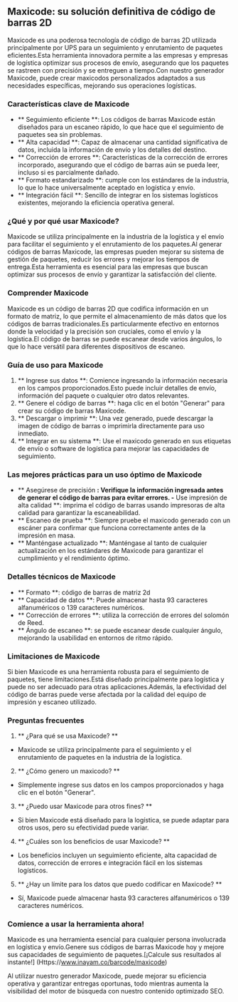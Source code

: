 ## Maxicode: su solución definitiva de código de barras 2D

Maxicode es una poderosa tecnología de código de barras 2D utilizada principalmente por UPS para un seguimiento y enrutamiento de paquetes eficientes.Esta herramienta innovadora permite a las empresas y empresas de logística optimizar sus procesos de envío, asegurando que los paquetes se rastreen con precisión y se entreguen a tiempo.Con nuestro generador Maxicode, puede crear maxicodos personalizados adaptados a sus necesidades específicas, mejorando sus operaciones logísticas.

### Características clave de Maxicode

- ** Seguimiento eficiente **: Los códigos de barras Maxicode están diseñados para un escaneo rápido, lo que hace que el seguimiento de paquetes sea sin problemas.
- ** Alta capacidad **: Capaz de almacenar una cantidad significativa de datos, incluida la información de envío y los detalles del destino.
- ** Corrección de errores **: Características de la corrección de errores incorporado, asegurando que el código de barras aún se pueda leer, incluso si es parcialmente dañado.
- ** Formato estandarizado **: cumple con los estándares de la industria, lo que lo hace universalmente aceptado en logística y envío.
- ** Integración fácil **: Sencillo de integrar en los sistemas logísticos existentes, mejorando la eficiencia operativa general.

### ¿Qué y por qué usar Maxicode?

Maxicode se utiliza principalmente en la industria de la logística y el envío para facilitar el seguimiento y el enrutamiento de los paquetes.Al generar códigos de barras Maxicode, las empresas pueden mejorar su sistema de gestión de paquetes, reducir los errores y mejorar los tiempos de entrega.Esta herramienta es esencial para las empresas que buscan optimizar sus procesos de envío y garantizar la satisfacción del cliente.

### Comprender Maxicode

Maxicode es un código de barras 2D que codifica información en un formato de matriz, lo que permite el almacenamiento de más datos que los códigos de barras tradicionales.Es particularmente efectivo en entornos donde la velocidad y la precisión son cruciales, como el envío y la logística.El código de barras se puede escanear desde varios ángulos, lo que lo hace versátil para diferentes dispositivos de escaneo.

### Guía de uso para Maxicode

1. ** Ingrese sus datos **: Comience ingresando la información necesaria en los campos proporcionados.Esto puede incluir detalles de envío, información del paquete o cualquier otro datos relevantes.
2. ** Genere el código de barras **: haga clic en el botón "Generar" para crear su código de barras Maxicode.
3. ** Descargar o imprimir **: Una vez generado, puede descargar la imagen de código de barras o imprimirla directamente para uso inmediato.
4. ** Integrar en su sistema **: Use el maxicodo generado en sus etiquetas de envío o software de logística para mejorar las capacidades de seguimiento.

### Las mejores prácticas para un uso óptimo de Maxicode

- ** Asegúrese de precisión **: Verifique la información ingresada antes de generar el código de barras para evitar errores.
-** Use impresión de alta calidad **: imprima el código de barras usando impresoras de alta calidad para garantizar la escaneabilidad.
- ** Escaneo de prueba **: Siempre pruebe el maxicodo generado con un escáner para confirmar que funciona correctamente antes de la impresión en masa.
- ** Manténgase actualizado **: Manténgase al tanto de cualquier actualización en los estándares de Maxicode para garantizar el cumplimiento y el rendimiento óptimo.

### Detalles técnicos de Maxicode

- ** Formato **: código de barras de matriz 2d
- ** Capacidad de datos **: Puede almacenar hasta 93 caracteres alfanuméricos o 139 caracteres numéricos.
- ** Corrección de errores **: utiliza la corrección de errores del solomón de Reed.
- ** Ángulo de escaneo **: se puede escanear desde cualquier ángulo, mejorando la usabilidad en entornos de ritmo rápido.

### Limitaciones de Maxicode

Si bien Maxicode es una herramienta robusta para el seguimiento de paquetes, tiene limitaciones.Está diseñado principalmente para logística y puede no ser adecuado para otras aplicaciones.Además, la efectividad del código de barras puede verse afectada por la calidad del equipo de impresión y escaneo utilizado.

### Preguntas frecuentes

1. ** ¿Para qué se usa Maxicode? **
- Maxicode se utiliza principalmente para el seguimiento y el enrutamiento de paquetes en la industria de la logística.

2. ** ¿Cómo genero un maxicodo? **
- Simplemente ingrese sus datos en los campos proporcionados y haga clic en el botón "Generar".

3. ** ¿Puedo usar Maxicode para otros fines? **
- Si bien Maxicode está diseñado para la logística, se puede adaptar para otros usos, pero su efectividad puede variar.

4. ** ¿Cuáles son los beneficios de usar Maxicode? **
- Los beneficios incluyen un seguimiento eficiente, alta capacidad de datos, corrección de errores e integración fácil en los sistemas logísticos.

5. ** ¿Hay un límite para los datos que puedo codificar en Maxicode? **
- Sí, Maxicode puede almacenar hasta 93 caracteres alfanuméricos o 139 caracteres numéricos.

### Comience a usar la herramienta ahora!

Maxicode es una herramienta esencial para cualquier persona involucrada en logística y envío.Genere sus códigos de barras Maxicode hoy y mejore sus capacidades de seguimiento de paquetes.[¡Calcule sus resultados al instante!] (Https://www.inayam.co/barcode/maxicode)

Al utilizar nuestro generador Maxicode, puede mejorar su eficiencia operativa y garantizar entregas oportunas, todo mientras aumenta la visibilidad del motor de búsqueda con nuestro contenido optimizado SEO.